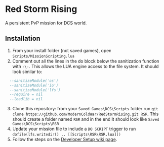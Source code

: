 # Red Storm Rising

A persistent PvP mission for DCS world.

## Installation

 1. From your install folder (not saved games), open `Scripts/MissionScripting.lua`
 2. Comment out all the lines in the do block below the sanitization function with `-\-`.  This allows the LUA engine access to the file system. It should look similar to:
```lua
  --sanitizeModule('os')
  --sanitizeModule('io')
  --sanitizeModule('lfs')
  --require = nil
  --loadlib = nil
```
 3. Clone this repository: from your `Saved Games\DCS\Scripts` folder run `git clone https://github.com/ModernColdWar/RedStormRising.git RSR`.  This should create a folder named `RSR` and in the end it should look like `Saved Games\DCS\Scripts\RSR`
 4. Update your mission file to include a `DO SCRIPT` trigger to run `dofile(lfs.writedir() .. [[Scripts\RSR\RSR.lua]])`
 5. Follow the steps on the [Developer Setup wiki page](https://github.com/ModernColdWar/RedStormRising/wiki/DeveloperSetup).
